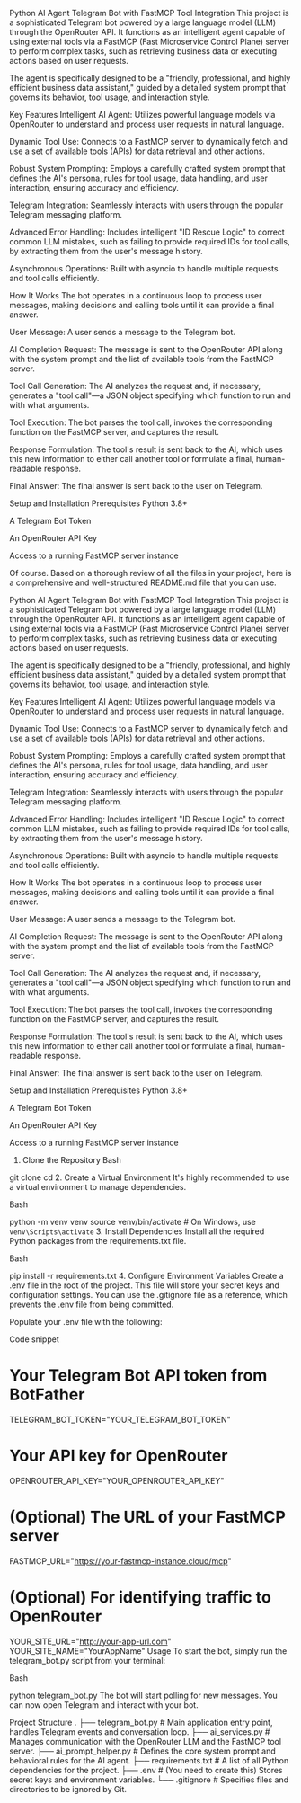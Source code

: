 Python AI Agent Telegram Bot with FastMCP Tool Integration
This project is a sophisticated Telegram bot powered by a large language model (LLM) through the OpenRouter API. It functions as an intelligent agent capable of using external tools via a FastMCP (Fast Microservice Control Plane) server to perform complex tasks, such as retrieving business data or executing actions based on user requests.

The agent is specifically designed to be a "friendly, professional, and highly efficient business data assistant," guided by a detailed system prompt that governs its behavior, tool usage, and interaction style.

Key Features
Intelligent AI Agent: Utilizes powerful language models via OpenRouter to understand and process user requests in natural language.

Dynamic Tool Use: Connects to a FastMCP server to dynamically fetch and use a set of available tools (APIs) for data retrieval and other actions.

Robust System Prompting: Employs a carefully crafted system prompt that defines the AI's persona, rules for tool usage, data handling, and user interaction, ensuring accuracy and efficiency.

Telegram Integration: Seamlessly interacts with users through the popular Telegram messaging platform.

Advanced Error Handling: Includes intelligent "ID Rescue Logic" to correct common LLM mistakes, such as failing to provide required IDs for tool calls, by extracting them from the user's message history.

Asynchronous Operations: Built with asyncio to handle multiple requests and tool calls efficiently.

How It Works
The bot operates in a continuous loop to process user messages, making decisions and calling tools until it can provide a final answer.

User Message: A user sends a message to the Telegram bot.

AI Completion Request: The message is sent to the OpenRouter API along with the system prompt and the list of available tools from the FastMCP server.

Tool Call Generation: The AI analyzes the request and, if necessary, generates a "tool call"—a JSON object specifying which function to run and with what arguments.

Tool Execution: The bot parses the tool call, invokes the corresponding function on the FastMCP server, and captures the result.

Response Formulation: The tool's result is sent back to the AI, which uses this new information to either call another tool or formulate a final, human-readable response.

Final Answer: The final answer is sent back to the user on Telegram.

Setup and Installation
Prerequisites
Python 3.8+

A Telegram Bot Token

An OpenRouter API Key

Access to a running FastMCP server instance

Of course. Based on a thorough review of all the files in your project, here is a comprehensive and well-structured README.md file that you can use.

Python AI Agent Telegram Bot with FastMCP Tool Integration
This project is a sophisticated Telegram bot powered by a large language model (LLM) through the OpenRouter API. It functions as an intelligent agent capable of using external tools via a FastMCP (Fast Microservice Control Plane) server to perform complex tasks, such as retrieving business data or executing actions based on user requests.

The agent is specifically designed to be a "friendly, professional, and highly efficient business data assistant," guided by a detailed system prompt that governs its behavior, tool usage, and interaction style.

Key Features
Intelligent AI Agent: Utilizes powerful language models via OpenRouter to understand and process user requests in natural language.

Dynamic Tool Use: Connects to a FastMCP server to dynamically fetch and use a set of available tools (APIs) for data retrieval and other actions.

Robust System Prompting: Employs a carefully crafted system prompt that defines the AI's persona, rules for tool usage, data handling, and user interaction, ensuring accuracy and efficiency.

Telegram Integration: Seamlessly interacts with users through the popular Telegram messaging platform.

Advanced Error Handling: Includes intelligent "ID Rescue Logic" to correct common LLM mistakes, such as failing to provide required IDs for tool calls, by extracting them from the user's message history.

Asynchronous Operations: Built with asyncio to handle multiple requests and tool calls efficiently.

How It Works
The bot operates in a continuous loop to process user messages, making decisions and calling tools until it can provide a final answer.

User Message: A user sends a message to the Telegram bot.

AI Completion Request: The message is sent to the OpenRouter API along with the system prompt and the list of available tools from the FastMCP server.

Tool Call Generation: The AI analyzes the request and, if necessary, generates a "tool call"—a JSON object specifying which function to run and with what arguments.

Tool Execution: The bot parses the tool call, invokes the corresponding function on the FastMCP server, and captures the result.

Response Formulation: The tool's result is sent back to the AI, which uses this new information to either call another tool or formulate a final, human-readable response.

Final Answer: The final answer is sent back to the user on Telegram.

Setup and Installation
Prerequisites
Python 3.8+

A Telegram Bot Token

An OpenRouter API Key

Access to a running FastMCP server instance

1. Clone the Repository
Bash

git clone <your-repo-url>
cd <your-repo-directory>
2. Create a Virtual Environment
It's highly recommended to use a virtual environment to manage dependencies.

Bash

python -m venv venv
source venv/bin/activate  # On Windows, use `venv\Scripts\activate`
3. Install Dependencies
Install all the required Python packages from the requirements.txt file.

Bash

pip install -r requirements.txt
4. Configure Environment Variables
Create a .env file in the root of the project. This file will store your secret keys and configuration settings. You can use the .gitignore file as a reference, which prevents the .env file from being committed.

Populate your .env file with the following:

Code snippet

# Your Telegram Bot API token from BotFather
TELEGRAM_BOT_TOKEN="YOUR_TELEGRAM_BOT_TOKEN"

# Your API key for OpenRouter
OPENROUTER_API_KEY="YOUR_OPENROUTER_API_KEY"

# (Optional) The URL of your FastMCP server
FASTMCP_URL="https://your-fastmcp-instance.cloud/mcp"

# (Optional) For identifying traffic to OpenRouter
YOUR_SITE_URL="http://your-app-url.com"
YOUR_SITE_NAME="YourAppName"
Usage
To start the bot, simply run the telegram_bot.py script from your terminal:

Bash

python telegram_bot.py
The bot will start polling for new messages. You can now open Telegram and interact with your bot.

Project Structure
.
├── telegram_bot.py      # Main application entry point, handles Telegram events and conversation loop.
├── ai_services.py       # Manages communication with the OpenRouter LLM and the FastMCP tool server.
├── ai_prompt_helper.py  # Defines the core system prompt and behavioral rules for the AI agent.
├── requirements.txt     # A list of all Python dependencies for the project.
├── .env                 # (You need to create this) Stores secret keys and environment variables.
└── .gitignore           # Specifies files and directories to be ignored by Git.